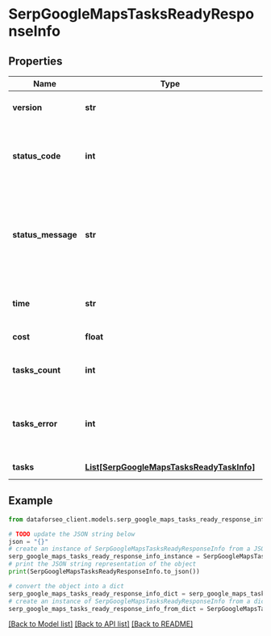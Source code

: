 # SerpGoogleMapsTasksReadyResponseInfo


## Properties

Name | Type | Description | Notes
------------ | ------------- | ------------- | -------------
**version** | **str** | the current version of the API | [optional] 
**status_code** | **int** | general status code you can find the full list of the response codes here | [optional] 
**status_message** | **str** | general informational message you can find the full list of general informational messages here | [optional] 
**time** | **str** | total execution time, seconds | [optional] 
**cost** | **float** | total tasks cost, USD | [optional] 
**tasks_count** | **int** | the number of tasks in the tasks array | [optional] 
**tasks_error** | **int** | the number of tasks in the tasks array returned with an error | [optional] 
**tasks** | [**List[SerpGoogleMapsTasksReadyTaskInfo]**](SerpGoogleMapsTasksReadyTaskInfo.md) | array of tasks | [optional] 

## Example

```python
from dataforseo_client.models.serp_google_maps_tasks_ready_response_info import SerpGoogleMapsTasksReadyResponseInfo

# TODO update the JSON string below
json = "{}"
# create an instance of SerpGoogleMapsTasksReadyResponseInfo from a JSON string
serp_google_maps_tasks_ready_response_info_instance = SerpGoogleMapsTasksReadyResponseInfo.from_json(json)
# print the JSON string representation of the object
print(SerpGoogleMapsTasksReadyResponseInfo.to_json())

# convert the object into a dict
serp_google_maps_tasks_ready_response_info_dict = serp_google_maps_tasks_ready_response_info_instance.to_dict()
# create an instance of SerpGoogleMapsTasksReadyResponseInfo from a dict
serp_google_maps_tasks_ready_response_info_from_dict = SerpGoogleMapsTasksReadyResponseInfo.from_dict(serp_google_maps_tasks_ready_response_info_dict)
```
[[Back to Model list]](../README.md#documentation-for-models) [[Back to API list]](../README.md#documentation-for-api-endpoints) [[Back to README]](../README.md)


